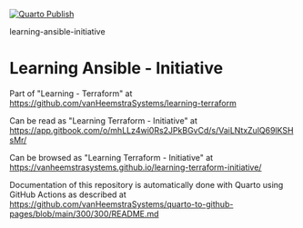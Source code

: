 [![Quarto Publish](https://github.com/vanHeemstraSystems/learning-ansible-initiative/actions/workflows/publish.yml/badge.svg)](https://github.com/vanHeemstraSystems/learning-ansible-initiative/actions/workflows/publish.yml)

learning-ansible-initiative
# Learning Ansible - Initiative

Part of "Learning - Terraform" at https://github.com/vanHeemstraSystems/learning-terraform

Can be read as "Learning Terraform - Initiative" at https://app.gitbook.com/o/mhLLz4wi0Rs2JPkBGvCd/s/VaiLNtxZulQ69lKSHsMr/

Can be browsed as "Learning Terraform - Initiative" at https://vanheemstrasystems.github.io/learning-terraform-initiative/

Documentation of this repository is automatically done with Quarto using GitHub Actions as described at https://github.com/vanHeemstraSystems/quarto-to-github-pages/blob/main/300/300/README.md
